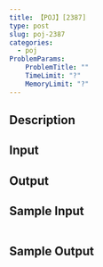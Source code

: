 ```yaml
---
title: 【POJ】[2387]
type: post
slug: poj-2387
categories:
  - poj
ProblemParams:
    ProblemTitle: ""
    TimeLimit: "?"
    MemoryLimit: "?"
---
```


## Description



## Input



## Output



## Sample Input

```

```

## Sample Output

```

```
